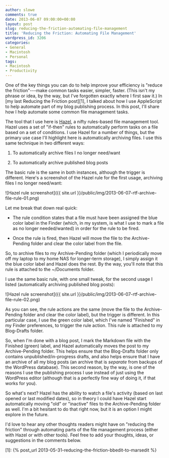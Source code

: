 ```yaml
---
author: slowe
comments: true
date: 2013-06-07 09:00:00+00:00
layout: post
slug: reducing-the-friction-automating-file-management
title: 'Reducing the Friction: Automating File Management'
wordpress_id: 3206
categories:
- General
- Macintosh
- Personal
tags:
- Macintosh
- Productivity
---
```


One of the key things you can do to help improve your efficiency is "reduce the friction"---make common tasks easier, simpler, faster. (This isn't my phrase or idea, by the way, but I've forgotten exactly where I first saw it.) In [my last Reducing the Friction post][1], I talked about how I use AppleScript to help automate part of my blog publishing process. In this post, I'll share how I help automate some common file management tasks.

The tool that I use here is [Hazel](http://www.noodlesoft.com/hazel.php), a nifty rules-based file management tool. Hazel uses a set of "if-then" rules to automatically perform tasks on a file based on a set of conditions. I use Hazel for a number of things, but the primary use case I'll highlight here is automatically archiving files. I use this same technique in two different ways:

1. To automatically archive files I no longer need/want

2. To automatically archive published blog posts

The basic rule is the same in both instances, although the trigger is different. Here's a screenshot of the Hazel rule for the first usage, archiving files I no longer need/want:

![Hazel rule screenshot]({{ site.url }}/public/img/2013-06-07-rtf-archive-file-rule-01.png)

Let me break that down real quick:

* The rule condition states that a file must have been assigned the blue color label in the Finder (which, in my system, is what I use to mark a file as no longer needed/wanted) in order for the rule to be fired.

* Once the rule is fired, then Hazel will move the file to the Archive-Pending folder and clear the color label from the file.

So, to archive files to my Archive-Pending folder (which I periodically move off my laptop to my home NAS for longer-term storage), I simply assign it the blue color label and Hazel does the rest. By the way, you'll note that this rule is attached to the ~/Documents folder.

I use the same basic rule, with one small tweak, for the second usage I listed (automatically archiving published blog posts):

![Hazel rule screenshot]({{ site.url }}/public/img/2013-06-07-rtf-archive-file-rule-02.png)

As you can see, the rule actions are the same (move the file to the Archive-Pending folder and clear the color label), but the trigger is different. In this particular case, I use the green color label, which I've named "Finished" in my Finder preferences, to trigger the rule action. This rule is attached to my Blog-Drafts folder.

So, when I'm done with a blog post, I mark the Markdown file with the Finished (green) label, and Hazel automatically moves the post to my Archive-Pending folder. This helps ensure that the Blog-Drafts folder only contains unpublished/in-progress drafts, and also helps ensure that I have an archive of all my blog posts (an archive that is _separate_ from backups of the WordPress database). This second reason, by the way, is one of the reasons I use the publishing process I use instead of just using the WordPress editor (although that is a perfectly fine way of doing it, if that works for you).

So what's next? Hazel has the ability to watch a file's activity (based on last opened or last modified dates), so in theory I could have Hazel start automatically moving "old" or "inactive" files to the Archive-Pending folder as well. I'm a bit hesitant to do that right now, but it is an option I might explore in the future.

I'd love to hear any other thoughts readers might have on "reducing the friction" through automating parts of the file management process (either with Hazel or with other tools). Feel free to add your thoughts, ideas, or suggestions in the comments below.

[1]: {% post_url 2013-05-31-reducing-the-friction-bbedit-to-marsedit %}
